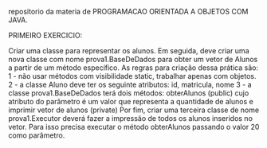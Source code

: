 repositorio da materia de PROGRAMACAO ORIENTADA A OBJETOS COM JAVA.

PRIMEIRO EXERCICIO:

Criar uma classe para representar os alunos. Em seguida, deve criar uma nova classe com nome prova1.BaseDeDados para obter um vetor de Alunos a partir de um método específico.
As regras para criação dessa prática são:
1 - não usar métodos com visibilidade static, trabalhar apenas com objetos.
2 - a classe Aluno deve ter os seguinte atributos: id, matricula, nome
3 - a classe prova1.BaseDeDados terá dois métodos: obterAlunos (public) cujo atributo do parâmetro é um valor que representa a quantidade de alunos e imprimir vetor de alunos (private)
Por fim, criar uma terceira classe de nome prova1.Executor deverá fazer a impressão de todos os alunos inseridos no vetor. Para isso precisa executar o método obterAlunos passando o valor 20 como parâmetro.

